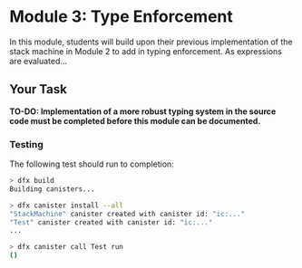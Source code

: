 # Module 3: Type Enforcement

In this module, students will build upon their previous implementation of the stack machine in Module 2 to add in typing enforcement. As expressions are evaluated...

## Your Task
**TO-DO: Implementation of a more robust typing system in the source code must be completed before this module can be documented.**

### Testing

The following test should run to completion:

```bash
> dfx build
Building canisters...

> dfx canister install --all
"StackMachine" canister created with canister id: "ic:..."
"Test" canister created with canister id: "ic:..."
...

> dfx canister call Test run
()
```
